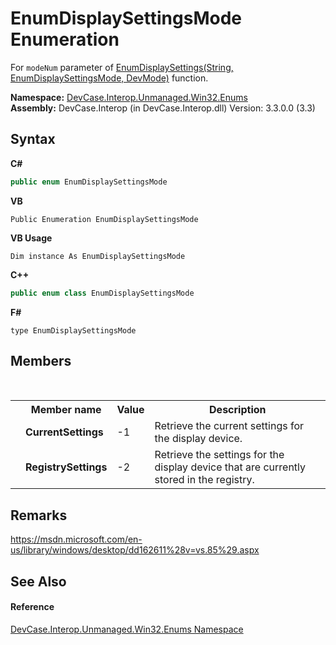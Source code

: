 # EnumDisplaySettingsMode Enumeration
 

For `modeNum` parameter of <a href="M_DevCase_Interop_Unmanaged_Win32_NativeMethods_EnumDisplaySettings">EnumDisplaySettings(String, EnumDisplaySettingsMode, DevMode)</a> function.

**Namespace:**&nbsp;<a href="N_DevCase_Interop_Unmanaged_Win32_Enums">DevCase.Interop.Unmanaged.Win32.Enums</a><br />**Assembly:**&nbsp;DevCase.Interop (in DevCase.Interop.dll) Version: 3.3.0.0 (3.3)

## Syntax

**C#**<br />
``` C#
public enum EnumDisplaySettingsMode
```

**VB**<br />
``` VB
Public Enumeration EnumDisplaySettingsMode
```

**VB Usage**<br />
``` VB Usage
Dim instance As EnumDisplaySettingsMode
```

**C++**<br />
``` C++
public enum class EnumDisplaySettingsMode
```

**F#**<br />
``` F#
type EnumDisplaySettingsMode
```


## Members
&nbsp;<table><tr><th></th><th>Member name</th><th>Value</th><th>Description</th></tr><tr><td /><td target="F:DevCase.Interop.Unmanaged.Win32.Enums.EnumDisplaySettingsMode.CurrentSettings">**CurrentSettings**</td><td>-1</td><td>Retrieve the current settings for the display device.</td></tr><tr><td /><td target="F:DevCase.Interop.Unmanaged.Win32.Enums.EnumDisplaySettingsMode.RegistrySettings">**RegistrySettings**</td><td>-2</td><td>Retrieve the settings for the display device that are currently stored in the registry.</td></tr></table>

## Remarks
<a href="https://msdn.microsoft.com/en-us/library/windows/desktop/dd162611%28v=vs.85%29.aspx" target="_blank">https://msdn.microsoft.com/en-us/library/windows/desktop/dd162611%28v=vs.85%29.aspx</a>

## See Also


#### Reference
<a href="N_DevCase_Interop_Unmanaged_Win32_Enums">DevCase.Interop.Unmanaged.Win32.Enums Namespace</a><br />